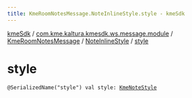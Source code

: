 ```yaml
---
title: KmeRoomNotesMessage.NoteInlineStyle.style - kmeSdk
---
```


[kmeSdk](../../../index.html) / [com.kme.kaltura.kmesdk.ws.message.module](../../index.html) / [KmeRoomNotesMessage](../index.html) / [NoteInlineStyle](index.html) / [style](./style.html)

# style

`@SerializedName("style") val style: `[`KmeNoteStyle`](../../../com.kme.kaltura.kmesdk.ws.message.type/-kme-note-style/index.html)